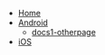 <!-- docs/_sidebar.md -->

* [Home](/)
* [Android](/Android/)
    * [docs1-otherpage](/Android/otherpage) 
* [iOS](/iOS/)
    